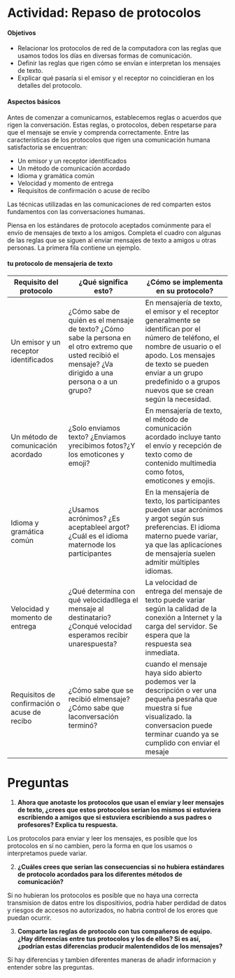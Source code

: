 # Actividad: Repaso de protocolos

#### Objetivos
- Relacionar los protocolos de red de la computadora con las reglas que usamos todos los días en diversas formas de comunicación.
- Definir las reglas que rigen cómo se envían e interpretan los mensajes de texto.
- Explicar qué pasaría si el emisor y el receptor no coincidieran en los detalles del protocolo.

#### Aspectos básicos
Antes de comenzar a comunicarnos, establecemos reglas o acuerdos que rigen la conversación. Estas reglas, o protocolos, deben respetarse para que el mensaje se envíe y comprenda correctamente. Entre las características de los protocolos que rigen una comunicación humana satisfactoria se encuentran:
- Un emisor y un receptor identificados
- Un método de comunicación acordado
- Idioma y gramática común
- Velocidad y momento de entrega
- Requisitos de confirmación o acuse de recibo

Las técnicas utilizadas en las comunicaciones de red comparten estos fundamentos con las conversaciones humanas.

Piensa en los estándares de protocolo aceptados comúnmente para el envío de mensajes de texto a los amigos. Completa el cuadro con algunas de las reglas que se siguen al enviar mensajes de texto a amigos u otras personas. La primera fila contiene un ejemplo.

#### tu protocolo de mensajeria de texto

| Requisito del protocolo       | ¿Qué significa esto? | ¿Cómo se implementa en su protocolo?  |                
|-------------------------------|-----------------------|--------------------------------------|
| Un emisor y un receptor identificados | ¿Cómo sabe de quién es el mensaje de texto? ¿Cómo sabe la persona en el otro extremo que usted recibió el mensaje? ¿Va dirigido a una persona o a un grupo?| En mensajería de texto, el emisor y el receptor generalmente se identifican por el número de teléfono, el nombre de usuario o el apodo. Los mensajes de texto se pueden enviar a un grupo predefinido o a grupos nuevos que se crean según la necesidad. |
| Un método de comunicación acordado | ¿Solo enviamos texto? ¿Enviamos yrecibimos fotos?¿Y los emoticones y emoji? | En mensajería de texto, el método de comunicación acordado incluye tanto el envío y recepción de texto como de contenido multimedia como fotos, emoticones y emojis. |
| Idioma y gramática común | ¿Usamos acrónimos? ¿Es aceptableel argot? ¿Cuál es el idioma maternode los participantes | En la mensajería de texto, los participantes pueden usar acrónimos y  argot según sus preferencias. El idioma materno puede variar, ya que las aplicaciones de mensajería suelen admitir múltiples idiomas. |
| Velocidad y momento de entrega | ¿Qué determina con qué velocidadllega el mensaje al destinatario? ¿Conqué velocidad esperamos recibir unarespuesta? | La velocidad de entrega del mensaje de texto puede variar según la calidad de la conexión a Internet y la carga del servidor. Se espera que la respuesta sea inmediata. |
| Requisitos de confirmación o acuse de recibo | ¿Cómo sabe que se recibió elmensaje? ¿Cómo sabe que laconversación terminó?|cuando el mensaje haya sido abierto podemos ver la descripción o ver una pequeña pesraña que muestra si fue visualizado. la conversacion puede terminar cuando ya se cumplido con enviar el mesaje |

# Preguntas

1. **Ahora que anotaste los protocolos que usan el enviar y leer mensajes de texto, ¿crees que estos protocolos serían los mismos si estuviera escribiendo a amigos que si estuviera escribiendo a sus padres o profesores? Explica tu respuesta.**

Los protocolos para enviar y leer los mensajes, es posible que los protocolos en sí no cambien, pero la forma en que los usamos o interpretamos puede variar.

2. **¿Cuáles crees que serían las consecuencias si no hubiera estándares de protocolo acordados para los diferentes métodos de comunicación?**

  Si no hubieran los protocolos es posible que no haya una correcta transmision de datos entre los dispositivios, podria haber perdidad de datos y riesgos de accesos no autorizados, no habria control de los erores que puedan ocurrir.

3. **Comparte las reglas de protocolo con tus compañeros de equipo. ¿Hay diferencias entre tus protocolos y los de ellos? Si es así, ¿podrían estas diferencias producir malentendidos de los mensajes?**

Si hay diferencias y tambien diferentes maneras de añadir informacion y entender sobre las preguntas.

